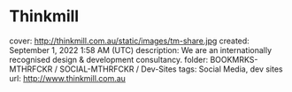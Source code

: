# Thinkmill

cover: http://thinkmill.com.au/static/images/tm-share.jpg
created: September 1, 2022 1:58 AM (UTC)
description: We are an internationally recognised design & development consultancy.
folder: BOOKMRKS-MTHRFCKR / SOCIAL-MTHRFCKR / Dev-Sites
tags: Social Media, dev sites
url: http://www.thinkmill.com.au